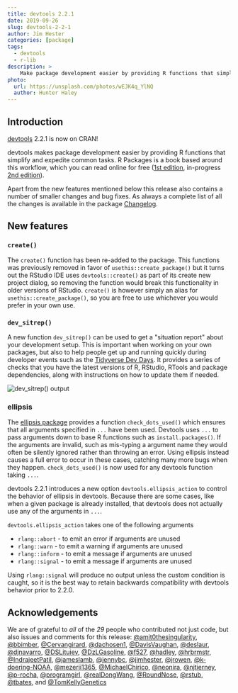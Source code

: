 ```yaml
---
title: devtools 2.2.1
date: 2019-09-26
slug: devtools-2-2-1
author: Jim Hester
categories: [package]
tags:
  - devtools
  - r-lib
description: >
    Make package development easier by providing R functions that simplify and expedite common tasks.
photo:
  url: https://unsplash.com/photos/wEJK4q_YlNQ
  author: Hunter Haley
---
```


## Introduction

[devtools] 2.2.1 is now on CRAN!

devtools makes package development easier by providing R functions that
simplify and expedite common tasks. R Packages is a book based around this
workflow, which you can read online for free ([1st
edition](http://r-pkgs.had.co.nz/), in-progress [2nd
edition](https://r-pkgs.org/)).

Apart from the new features mentioned below this release also contains a number
of smaller changes and bug fixes. As always a complete list of all the changes
is available in the package
[Changelog](https://devtools.r-lib.org/news/index.html).

## New features

### `create()`

The `create()` function has been re-added to the package. This functions was
previously removed in favor of `usethis::create_package()` but it turns out the
RStudio IDE uses `devtools::create()` as part of its create new project dialog,
so removing the function would break this functionality in older versions of
RStudio. `create()` is however simply an alias for `usethis::create_package()`,
so you are free to use whichever you would prefer in your own use.

### `dev_sitrep()`

A new function `dev_sitrep()` can be used to get a "situation report" about
your development setup. This is important when working on your own packages,
but also to help people get up and running quickly during developer events such
as the [Tidyverse Dev Days](https://github.com/tidyverse/dev-day-2019). It
provides a series of checks that you have the latest versions of R, RStudio,
RTools and package dependencies, along with instructions on how to update them
if needed.

![dev_sitrep() output](/images/devtools-2.2.1/sitrep.png)


### ellipsis

The [ellipsis package](http://ellipsis.r-lib.org/) provides a function
`check_dots_used()` which ensures that all arguments specified in `...` have
been used. Devtools uses `...` to pass arguments down to base R functions such
as `install.packages()`. If the arguments are invalid, such as mis-typing a
argument name they would often be silently ignored rather than throwing an
error. Using ellipsis instead causes a full error to occur in these cases,
catching many more bugs when they happen. `check_dots_used()` is now used for
any devtools function taking `...`.

devtools 2.2.1 introduces a new option `devtools.ellipsis_action` to control
the behavior of ellipsis in devtools. Because there are some cases, like when a
given package is already installed, that devtools does not actually use any of
the arguments in `...`.

`devtools.ellipsis_action` takes one of the following arguments
  - `rlang::abort` - to emit an error if arguments are unused
  - `rlang::warn` - to emit a warning if arguments are unused
  - `rlang::inform` - to emit a message if arguments are unused
  - `rlang::signal` - to emit a message if arguments are unused

Using `rlang::signal` will produce no output unless the custom condition is
caught, so it is the best way to retain backwards compatibility with devtools
behavior prior to 2.2.0.

## Acknowledgements

We are of grateful to _all_ of the *29* people who contributed not just code, but also issues and comments for this release:
[&#x0040;amit0thesingularity](https://github.com/amit0thesingularity),
[&#x0040;bbimber](https://github.com/bbimber),
[&#x0040;Cervangirard](https://github.com/Cervangirard),
[&#x0040;dachosen1](https://github.com/dachosen1),
[&#x0040;DavisVaughan](https://github.com/DavisVaughan),
[&#x0040;deslaur](https://github.com/deslaur),
[&#x0040;djnavarro](https://github.com/djnavarro),
[&#x0040;DSLituiev](https://github.com/DSLituiev),
[&#x0040;DzLGasoline](https://github.com/DzLGasoline),
[&#x0040;f527](https://github.com/f527),
[&#x0040;hadley](https://github.com/hadley),
[&#x0040;hrbrmstr](https://github.com/hrbrmstr),
[&#x0040;IndrajeetPatil](https://github.com/IndrajeetPatil),
[&#x0040;jameslamb](https://github.com/jameslamb),
[&#x0040;jennybc](https://github.com/jennybc),
[&#x0040;jimhester](https://github.com/jimhester),
[&#x0040;jrowen](https://github.com/jrowen),
[&#x0040;k-doering-NOAA](https://github.com/k-doering-NOAA),
[&#x0040;mezerji1365](https://github.com/mezerji1365),
[&#x0040;MichaelChirico](https://github.com/MichaelChirico),
[&#x0040;neonira](https://github.com/neonira),
[&#x0040;njtierney](https://github.com/njtierney),
[&#x0040;p-rocha](https://github.com/p-rocha),
[&#x0040;programgirl](https://github.com/programgirl),
[&#x0040;realDongWang](https://github.com/realDongWang),
[&#x0040;RoundNose](https://github.com/RoundNose),
[&#x0040;rstub](https://github.com/rstub),
[&#x0040;tbates](https://github.com/tbates), and
[&#x0040;TomKellyGenetics](https://github.com/TomKellyGenetics)

[devtools]: https://devtools.r-lib.org
 [R Packages]: http://r-pkgs.had.co.nz/
